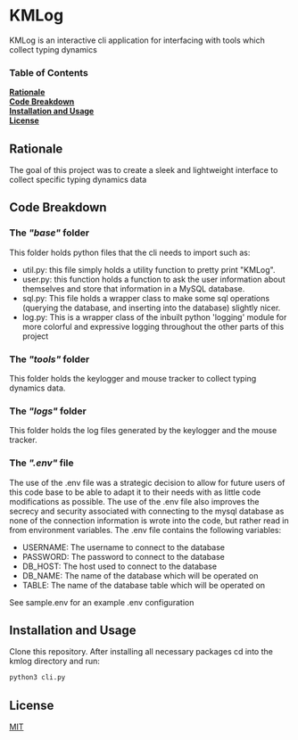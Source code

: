# KMLog
KMLog is an interactive cli application for interfacing with tools which collect typing dynamics 
### Table of Contents
**[Rationale](#rationale)**<br>
**[Code Breakdown](#code-breakdown)**<br>
**[Installation and Usage](#installation-and-usage)**<br>
**[License](#license)**<br>

## Rationale
The goal of this project was to create a sleek and lightweight interface to collect specific typing dynamics data 
## Code Breakdown
### The *"base"* folder
This folder holds python files that the cli needs to import such as:

- util.py: this file simply holds a utility function to pretty print "KMLog".
- user.py: this function holds a function to ask the user information about themselves and store that information in a MySQL database.
- sql.py: This file holds a wrapper class to make some sql operations (querying the database, and inserting into the database) slightly nicer.
- log.py: This is a wrapper class of the inbuilt python 'logging' module for more colorful and expressive logging throughout the other parts of this project

### The *"tools"* folder
This folder holds the keylogger and mouse tracker to collect typing dynamics data.

### The *"logs"* folder
This folder holds the log files generated by the keylogger and the mouse tracker.
### The *".env"* file
The use of the .env file was a strategic decision to allow for future users of this code base to be able to adapt it to their needs with as little code modifications as possible. The use of the .env file also improves the secrecy and security associated with connecting to the mysql database as none of the connection information is wrote into the code, but rather read in from environment variables.
The .env file contains the following variables:
  - USERNAME: The username to connect to the database
  - PASSWORD: The password to connect to the database
  - DB_HOST: The host used to connect to the database
  - DB_NAME: The name of the database which will be operated on
  - TABLE: The name of the database table which will be operated on

See sample.env for an example .env configuration
## Installation and Usage

Clone this repository. After installing all necessary packages cd into the kmlog directory and run:

```bash
python3 cli.py
```

## License
[MIT](https://choosealicense.com/licenses/mit/)